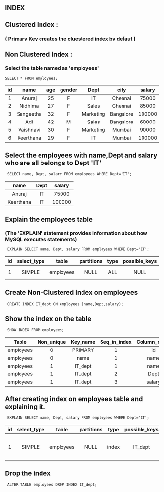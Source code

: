 ## INDEX

## Clustered Index :

### ( Primary Key creates the cluestered index by defaut )


## Non Clustered Index :

### Select the table named as 'employees'

```
SELECT * FROM employees;
```


| id | name      | age | gender | Dept      | city      | salary |
|:--:|:---------:|:---:|:------:|:---------:|:---------:|:------:|
|  1 | Anuraj    |  25 | F      | IT        | Chennai   |  75000 |
|  2 | Nidhima   |  27 | F      | Sales     | Chennai   |  85000 |
|  3 | Sangeetha |  32 | F      | Marketing | Bangalore | 100000 |
|  4 | Adi       |  42 | M      | Sales     | Bangalore |  60000 |
|  5 | Vaishnavi |  30 | F      | Marketing | Mumbai    |  90000 |
|  6 | Keerthana |  29 | F      | IT        | Mumbai    | 100000 |


## Select the employees with name,Dept and salary who are all belongs to Dept 'IT'

```
 SELECT name, Dept, salary FROM employees WHERE Dept='IT';
```

| name      | Dept | salary |
|:---------:|:----:|:------:|
| Anuraj    | IT   |  75000 |
| Keerthana | IT   | 100000 |


## Explain the employees table 

### (The 'EXPLAIN' statement provides information about how MySQL executes statements)

```
 EXPLAIN SELECT name, Dept, salary FROM employees WHERE Dept='IT';
 ```
 
| id | select_type | table     | partitions | type | possible_keys | key  | key_len | ref  | rows | filtered | Extra       |
|:--:|:-----------:|:---------:|:----------:|:----:|:-------------:|:----:|:-------:|:----:|:----:|:--------:|:-----------:|
|  1 | SIMPLE      | employees | NULL       | ALL  | NULL          | NULL | NULL    | NULL |    6 |    16.67 | Using where |



## Create Non-Clustered Index on employees

```
 CREATE INDEX IT_dept ON employees (name,Dept,salary);
 ```
 
## Show the index on the table

```
 SHOW INDEX FROM employees;
```

| Table     | Non_unique | Key_name | Seq_in_index | Column_name | Collation | Cardinality | Sub_part | Packed | Null | Index_type | Comment | Index_comment | Visible | Expression |
|:---------:|:----------:|:--------:|:------------:|:-----------:|:---------:|:-----------:|:--------:|:------:|:----:|:----------:|:-------:|:-------------:|:-------:|:----------:|
| employees |          0 | PRIMARY  |            1 | id          | A         |           6 |     NULL |   NULL |      | BTREE      |         |               | YES     | NULL       |
| employees |          0 | name     |            1 | name        | A         |           6 |     NULL |   NULL |      | BTREE      |         |               | YES     | NULL       |
| employees |          1 | IT_dept  |            1 | name        | A         |           6 |     NULL |   NULL |      | BTREE      |         |               | YES     | NULL       |
| employees |          1 | IT_dept  |            2 | Dept        | A         |           6 |     NULL |   NULL | YES  | BTREE      |         |               | YES     | NULL       |
| employees |          1 | IT_dept  |            3 | salary      | A         |           6 |     NULL |   NULL |      | BTREE      |         |               | YES     | NULL       |



## After creating index on employees table and explaining it.

```
 EXPLAIN SELECT name, Dept, salary FROM employees WHERE Dept='IT';
 ```
 

| id | select_type | table     | partitions | type  | possible_keys | key     | key_len | ref  | rows | filtered | Extra                    |
|:--:|:-----------:|:---------:|:----------:|:-----:|:-------------:|:-------:|:-------:|:----:|:----:|:--------:|:------------------------:|
|  1 | SIMPLE      | employees | NULL       | index | IT_dept       | IT_dept | 249     | NULL |    6 |    16.67 | Using where; Using index |


## Drop the index

```
 ALTER TABLE employees DROP INDEX IT_dept;
 ```



